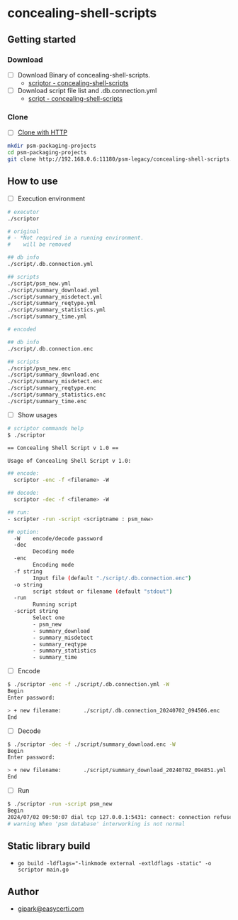# concealing-shell-scripts

## Getting started

### Download
- [ ] Download Binary of concealing-shell-scripts. 
  - [scriptor - concealing-shell-scripts](http://192.168.0.6:11180/psm-legacy/concealing-shell-scripts/-/raw/main/scriptor?ref_type=heads)
- [ ] Download script file list and .db.connection.yml
  - [script - concealing-shell-scripts](http://192.168.0.6:11180/psm-legacy/concealing-shell-scripts/-/tree/main/script?ref_type=heads)

### Clone

- [ ] [Clone with HTTP](http://192.168.0.6:11180/psm-legacy/concealing-shell-scripts.git)

```sh
mkdir psm-packaging-projects
cd psm-packaging-projects
git clone http://192.168.0.6:11180/psm-legacy/concealing-shell-scripts.git
```

## How to use

- [ ] Execution environment

``` sh
# executor
./scriptor

# original 
# - *Not required in a running environment.
#    will be removed

## db info
./script/.db.connection.yml

## scripts
./script/psm_new.yml
./script/summary_download.yml
./script/summary_misdetect.yml
./script/summary_reqtype.yml
./script/summary_statistics.yml
./script/summary_time.yml

# encoded

## db info
./script/.db.connection.enc

## scripts
./script/psm_new.enc
./script/summary_download.enc
./script/summary_misdetect.enc
./script/summary_reqtype.enc
./script/summary_statistics.enc
./script/summary_time.enc
```

- [ ] Show usages

```sh
# scriptor commands help
$ ./scriptor

== Concealing Shell Script v 1.0 ==

Usage of Concealing Shell Script v 1.0:

## encode:
  scriptor -enc -f <filename> -W

## decode:
  scriptor -dec -f <filename> -W

## run:
- scripter -run -script <scriptname : psm_new>

## option:
  -W    encode/decode password
  -dec
        Decoding mode
  -enc
        Encoding mode
  -f string
        Input file (default "./script/.db.connection.enc")
  -o string
        script stdout or filename (default "stdout")
  -run
        Running script
  -script string
        Select one
        - psm_new
        - summary_download
        - summary_misdetect
        - summary_reqtype
        - summary_statistics
        - summary_time
```

- [ ] Encode

```sh
$ ./scriptor -enc -f ./script/.db.connection.yml -W
Begin
Enter password:

> + new filename:       ./script/.db.connection_20240702_094506.enc
End
```

- [ ] Decode

```sh
$ ./scriptor -dec -f ./script/summary_download.enc -W
Begin
Enter password:

> + new filename:       ./script/summary_download_20240702_094851.yml
End
```

- [ ] Run

```sh
$ ./scriptor -run -script psm_new
Begin
2024/07/02 09:50:07 dial tcp 127.0.0.1:5431: connect: connection refused
# warning When 'psm database' interworking is not normal
```

## Static library build

- `go build -ldflags="-linkmode external -extldflags -static" -o scriptor main.go`

## Author

- gipark@easycerti.com